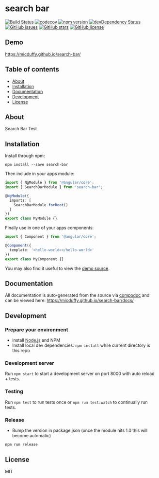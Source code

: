 # search bar
[![Build Status](https://travis-ci.org/micduffy/search-bar.svg?branch=master)](https://travis-ci.org/micduffy/search-bar)
[![codecov](https://codecov.io/gh/micduffy/search-bar/branch/master/graph/badge.svg)](https://codecov.io/gh/micduffy/search-bar)
[![npm version](https://badge.fury.io/js/search-bar.svg)](http://badge.fury.io/js/search-bar)
[![devDependency Status](https://david-dm.org/micduffy/search-bar/dev-status.svg)](https://david-dm.org/micduffy/search-bar?type=dev)
[![GitHub issues](https://img.shields.io/github/issues/micduffy/search-bar.svg)](https://github.com/micduffy/search-bar/issues)
[![GitHub stars](https://img.shields.io/github/stars/micduffy/search-bar.svg)](https://github.com/micduffy/search-bar/stargazers)
[![GitHub license](https://img.shields.io/badge/license-MIT-blue.svg)](https://raw.githubusercontent.com/micduffy/search-bar/master/LICENSE)

## Demo
https://micduffy.github.io/search-bar/

## Table of contents

- [About](#about)
- [Installation](#installation)
- [Documentation](#documentation)
- [Development](#development)
- [License](#license)

## About

Search Bar Test

## Installation

Install through npm:
```
npm install --save search-bar
```

Then include in your apps module:

```typescript
import { NgModule } from '@angular/core';
import { SearchBarModule } from 'search-bar';

@NgModule({
  imports: [
    SearchBarModule.forRoot()
  ]
})
export class MyModule {}
```

Finally use in one of your apps components:
```typescript
import { Component } from '@angular/core';

@Component({
  template: '<hello-world></hello-world>'
})
export class MyComponent {}
```

You may also find it useful to view the [demo source](https://github.com/micduffy/search-bar/blob/master/demo/demo.component.ts).

## Documentation
All documentation is auto-generated from the source via [compodoc](https://compodoc.github.io/compodoc/) and can be viewed here:
https://micduffy.github.io/search-bar/docs/

## Development

### Prepare your environment
* Install [Node.js](http://nodejs.org/) and NPM
* Install local dev dependencies: `npm install` while current directory is this repo

### Development server
Run `npm start` to start a development server on port 8000 with auto reload + tests.

### Testing
Run `npm test` to run tests once or `npm run test:watch` to continually run tests.

### Release
* Bump the version in package.json (once the module hits 1.0 this will become automatic)
```bash
npm run release
```

## License

MIT
